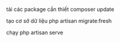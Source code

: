 tải các package cần thiết
composer update


tạo cơ sở dữ liệu
php artisan migrate:fresh


chạy
php artisan serve
 
